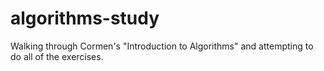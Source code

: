 # algorithms-study

Walking through Cormen's "Introduction to Algorithms" and attempting to do all of the exercises.
